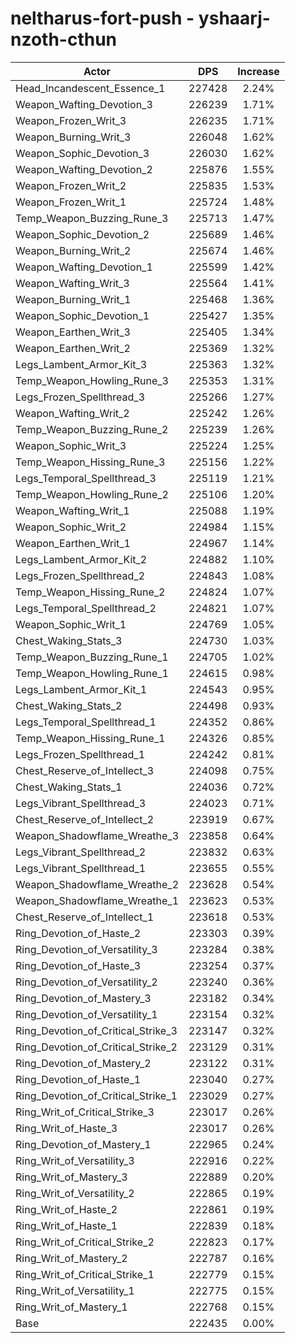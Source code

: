 # neltharus-fort-push - yshaarj-nzoth-cthun
| Actor | DPS | Increase |
|---|:---:|:---:|
|Head_Incandescent_Essence_1|227428|2.24%|
|Weapon_Wafting_Devotion_3|226239|1.71%|
|Weapon_Frozen_Writ_3|226235|1.71%|
|Weapon_Burning_Writ_3|226048|1.62%|
|Weapon_Sophic_Devotion_3|226030|1.62%|
|Weapon_Wafting_Devotion_2|225876|1.55%|
|Weapon_Frozen_Writ_2|225835|1.53%|
|Weapon_Frozen_Writ_1|225724|1.48%|
|Temp_Weapon_Buzzing_Rune_3|225713|1.47%|
|Weapon_Sophic_Devotion_2|225689|1.46%|
|Weapon_Burning_Writ_2|225674|1.46%|
|Weapon_Wafting_Devotion_1|225599|1.42%|
|Weapon_Wafting_Writ_3|225564|1.41%|
|Weapon_Burning_Writ_1|225468|1.36%|
|Weapon_Sophic_Devotion_1|225427|1.35%|
|Weapon_Earthen_Writ_3|225405|1.34%|
|Weapon_Earthen_Writ_2|225369|1.32%|
|Legs_Lambent_Armor_Kit_3|225363|1.32%|
|Temp_Weapon_Howling_Rune_3|225353|1.31%|
|Legs_Frozen_Spellthread_3|225266|1.27%|
|Weapon_Wafting_Writ_2|225242|1.26%|
|Temp_Weapon_Buzzing_Rune_2|225239|1.26%|
|Weapon_Sophic_Writ_3|225224|1.25%|
|Temp_Weapon_Hissing_Rune_3|225156|1.22%|
|Legs_Temporal_Spellthread_3|225119|1.21%|
|Temp_Weapon_Howling_Rune_2|225106|1.20%|
|Weapon_Wafting_Writ_1|225088|1.19%|
|Weapon_Sophic_Writ_2|224984|1.15%|
|Weapon_Earthen_Writ_1|224967|1.14%|
|Legs_Lambent_Armor_Kit_2|224882|1.10%|
|Legs_Frozen_Spellthread_2|224843|1.08%|
|Temp_Weapon_Hissing_Rune_2|224824|1.07%|
|Legs_Temporal_Spellthread_2|224821|1.07%|
|Weapon_Sophic_Writ_1|224769|1.05%|
|Chest_Waking_Stats_3|224730|1.03%|
|Temp_Weapon_Buzzing_Rune_1|224705|1.02%|
|Temp_Weapon_Howling_Rune_1|224615|0.98%|
|Legs_Lambent_Armor_Kit_1|224543|0.95%|
|Chest_Waking_Stats_2|224498|0.93%|
|Legs_Temporal_Spellthread_1|224352|0.86%|
|Temp_Weapon_Hissing_Rune_1|224326|0.85%|
|Legs_Frozen_Spellthread_1|224242|0.81%|
|Chest_Reserve_of_Intellect_3|224098|0.75%|
|Chest_Waking_Stats_1|224036|0.72%|
|Legs_Vibrant_Spellthread_3|224023|0.71%|
|Chest_Reserve_of_Intellect_2|223919|0.67%|
|Weapon_Shadowflame_Wreathe_3|223858|0.64%|
|Legs_Vibrant_Spellthread_2|223832|0.63%|
|Legs_Vibrant_Spellthread_1|223655|0.55%|
|Weapon_Shadowflame_Wreathe_2|223628|0.54%|
|Weapon_Shadowflame_Wreathe_1|223623|0.53%|
|Chest_Reserve_of_Intellect_1|223618|0.53%|
|Ring_Devotion_of_Haste_2|223303|0.39%|
|Ring_Devotion_of_Versatility_3|223284|0.38%|
|Ring_Devotion_of_Haste_3|223254|0.37%|
|Ring_Devotion_of_Versatility_2|223240|0.36%|
|Ring_Devotion_of_Mastery_3|223182|0.34%|
|Ring_Devotion_of_Versatility_1|223154|0.32%|
|Ring_Devotion_of_Critical_Strike_3|223147|0.32%|
|Ring_Devotion_of_Critical_Strike_2|223129|0.31%|
|Ring_Devotion_of_Mastery_2|223122|0.31%|
|Ring_Devotion_of_Haste_1|223040|0.27%|
|Ring_Devotion_of_Critical_Strike_1|223029|0.27%|
|Ring_Writ_of_Critical_Strike_3|223017|0.26%|
|Ring_Writ_of_Haste_3|223017|0.26%|
|Ring_Devotion_of_Mastery_1|222965|0.24%|
|Ring_Writ_of_Versatility_3|222916|0.22%|
|Ring_Writ_of_Mastery_3|222889|0.20%|
|Ring_Writ_of_Versatility_2|222865|0.19%|
|Ring_Writ_of_Haste_2|222861|0.19%|
|Ring_Writ_of_Haste_1|222839|0.18%|
|Ring_Writ_of_Critical_Strike_2|222823|0.17%|
|Ring_Writ_of_Mastery_2|222787|0.16%|
|Ring_Writ_of_Critical_Strike_1|222779|0.15%|
|Ring_Writ_of_Versatility_1|222775|0.15%|
|Ring_Writ_of_Mastery_1|222768|0.15%|
|Base|222435|0.00%|
